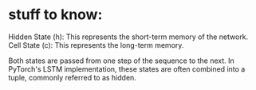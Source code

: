 # stuff to know:


Hidden State (h): This represents the short-term memory of the network.
Cell State (c): This represents the long-term memory.

Both states are passed from one step of the sequence to the next. 
In PyTorch's LSTM implementation, these states are often combined into a tuple, commonly referred to as hidden.